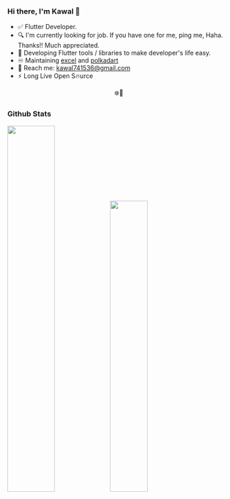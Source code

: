 ### Hi there, I'm Kawal 👋

- ✅ Flutter Developer.
- 🔍 I'm currently looking for job. If you have one for me, ping me, Haha. Thanks!! Much appreciated.
- 🔭 Developing Flutter tools / libraries to make developer's life easy.
- ♾️ Maintaining [excel](https://github.com/justkawal/excel) and [polkadart](https://github.com/leonardocustodio/polkadart)
- 💬 Reach me: kawal741536@gmail.com
- ⚡ Long Live Open S🔥urce

<p align="center">❄️👀<br>
</p>

### Github Stats
<p>
<img width="46%" src="https://github-readme-stats.vercel.app/api?username=justkawal&count_private=true&show_icons=true&layout=compact&theme=default"><img width="41%" src="https://github-readme-stats.vercel.app/api/top-langs/?username=justkawal&layout=compact&theme=default" /></p>
